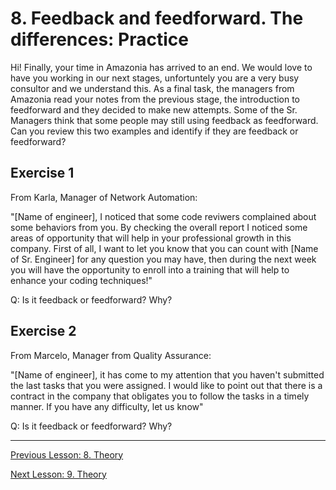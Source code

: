 # 8. Feedback and feedforward. The differences: Practice

Hi! Finally, your time in Amazonia has arrived to an end. We would love to have you working in our next stages, unfortuntely you are a very busy consultor and we understand this.
As a final task, the managers from Amazonia read your notes from the previous stage, the introduction to feedforward and they decided to make new attempts. Some of the Sr. Managers think that some people may still using feedback as feedforward. Can you review this two examples and identify if they are feedback or feedforward?

## Exercise 1

From Karla, Manager of Network Automation:

"[Name of engineer], I noticed that some code reviwers complained about some behaviors from you. By checking the overall report I noticed some areas of opportunity that will help in your professional growth in this company. First of all, I want to let you know that you can count with [Name of Sr. Engineer] for any question you may have, then during the next week you will have the opportunity to enroll into a training that will help to enhance your coding techniques!"

Q: Is it feedback or feedforward?  Why?

## Exercise 2

From Marcelo, Manager from Quality Assurance:

"[Name of engineer], it has come to my attention that you haven't submitted the last tasks that you were assigned. I would like to point out that there is a contract in the company that obligates you to follow the tasks in a timely manner. If you have any difficulty, let us know"

Q: Is it feedback or feedforward?  Why?

---

[Previous Lesson: 8. Theory](08_feedforward_diff_theory.md)

[Next Lesson: 9. Theory](09_feedforward_change_theory.md)
